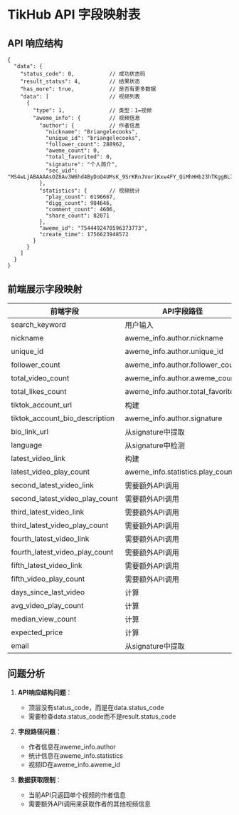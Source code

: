 # TikHub API 字段映射表

## API 响应结构
```
{
  "data": {
    "status_code": 0,           // 成功状态码
    "result_status": 4,         // 结果状态
    "has_more": true,           // 是否有更多数据
    "data": [                   // 视频列表
      {
        "type": 1,              // 类型：1=视频
        "aweme_info": {         // 视频信息
          "author": {           // 作者信息
            "nickname": "Briangelecooks",
            "unique_id": "briangelecooks",
            "follower_count": 288962,
            "aweme_count": 0,
            "total_favorited": 0,
            "signature": "个人简介",
            "sec_uid": "MS4wLjABAAAAsOZ8Av3W6hd4ByDoQ4UMsK_9SrKRnJVoriKxw4FY_QiMhHHb23hTKggBL7u__ljP"
          },
          "statistics": {       // 视频统计
            "play_count": 6196667,
            "digg_count": 984646,
            "comment_count": 4606,
            "share_count": 82071
          },
          "aweme_id": "7544492470596373773",
          "create_time": 1756623948572
        }
      }
    ]
  }
}
```

## 前端展示字段映射

| 前端字段 | API字段路径 | 说明 |
|---------|------------|------|
| search_keyword | 用户输入 | 搜索关键词 |
| nickname | aweme_info.author.nickname | 创作者昵称 |
| unique_id | aweme_info.author.unique_id | 唯一ID |
| follower_count | aweme_info.author.follower_count | 粉丝数 |
| total_video_count | aweme_info.author.aweme_count | 视频总数 |
| total_likes_count | aweme_info.author.total_favorited | 总点赞数 |
| tiktok_account_url | 构建 | https://tiktok.com/@{unique_id} |
| tiktok_account_bio_description | aweme_info.author.signature | 个人简介 |
| bio_link_url | 从signature中提取 | 个人链接 |
| language | 从signature中检测 | 语言设置 |
| latest_video_link | 构建 | https://tiktok.com/@{unique_id}/video/{aweme_id} |
| latest_video_play_count | aweme_info.statistics.play_count | 最新视频播放量 |
| second_latest_video_link | 需要额外API调用 | 第二新视频链接 |
| second_latest_video_play_count | 需要额外API调用 | 第二新视频播放量 |
| third_latest_video_link | 需要额外API调用 | 第三新视频链接 |
| third_latest_video_play_count | 需要额外API调用 | 第三新视频播放量 |
| fourth_latest_video_link | 需要额外API调用 | 第四新视频链接 |
| fourth_latest_video_play_count | 需要额外API调用 | 第四新视频播放量 |
| fifth_latest_video_link | 需要额外API调用 | 第五新视频链接 |
| fifth_video_play_count | 需要额外API调用 | 第五视频播放量 |
| days_since_last_video | 计算 | 基于create_time计算 |
| avg_video_play_count | 计算 | 基于play_count计算 |
| median_view_count | 计算 | 基于play_count计算 |
| expected_price | 计算 | 基于follower_count和total_favorited计算 |
| email | 从signature中提取 | 邮箱地址 |

## 问题分析

1. **API响应结构问题**：
   - 顶层没有status_code，而是在data.status_code
   - 需要检查data.status_code而不是result.status_code

2. **字段路径问题**：
   - 作者信息在aweme_info.author
   - 统计信息在aweme_info.statistics
   - 视频ID在aweme_info.aweme_id

3. **数据获取限制**：
   - 当前API只返回单个视频的作者信息
   - 需要额外API调用来获取作者的其他视频信息
